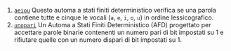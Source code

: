 1. [`aeiou`](./aeiou/) Questo automa a stati finiti deterministico verifica
se una parola contiene tutte e cinque le vocali (`a`, `e`, `i`, `o`, `u`) in
ordine lessicografico. 
2. [`unopari`](./unopari/) Un Automa a Stati Finiti Deterministico (AFD)
progettato per accettare parole binarie contenenti un numero pari di bit
impostati su 1 e rifiutare quelle con un numero dispari di bit impostati su 1.